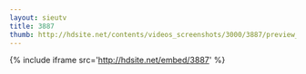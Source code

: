 ```yaml
---
layout: sieutv
title: 3887
thumb: http://hdsite.net/contents/videos_screenshots/3000/3887/preview_360p.mp4.jpg
---
```

{% include iframe src='http://hdsite.net/embed/3887' %}
 
